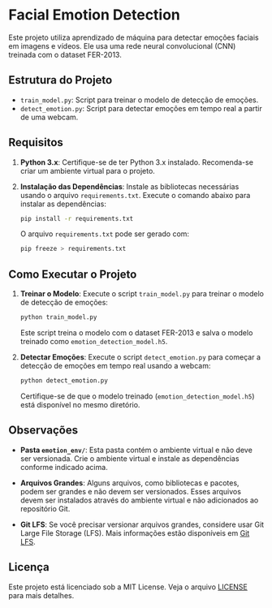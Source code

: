 # Facial Emotion Detection

Este projeto utiliza aprendizado de máquina para detectar emoções faciais em imagens e vídeos. Ele usa uma rede neural convolucional (CNN) treinada com o dataset FER-2013.

## Estrutura do Projeto

- `train_model.py`: Script para treinar o modelo de detecção de emoções.
- `detect_emotion.py`: Script para detectar emoções em tempo real a partir de uma webcam.

## Requisitos

1. **Python 3.x**: Certifique-se de ter Python 3.x instalado. Recomenda-se criar um ambiente virtual para o projeto.

2. **Instalação das Dependências**: Instale as bibliotecas necessárias usando o arquivo `requirements.txt`. Execute o comando abaixo para instalar as dependências:

    ```bash
    pip install -r requirements.txt
    ```

    O arquivo `requirements.txt` pode ser gerado com:

    ```bash
    pip freeze > requirements.txt
    ```

## Como Executar o Projeto

1. **Treinar o Modelo**: Execute o script `train_model.py` para treinar o modelo de detecção de emoções:

    ```bash
    python train_model.py
    ```

    Este script treina o modelo com o dataset FER-2013 e salva o modelo treinado como `emotion_detection_model.h5`.

2. **Detectar Emoções**: Execute o script `detect_emotion.py` para começar a detecção de emoções em tempo real usando a webcam:

    ```bash
    python detect_emotion.py
    ```

    Certifique-se de que o modelo treinado (`emotion_detection_model.h5`) está disponível no mesmo diretório.

## Observações

- **Pasta `emotion_env/`**: Esta pasta contém o ambiente virtual e não deve ser versionada. Crie o ambiente virtual e instale as dependências conforme indicado acima.

- **Arquivos Grandes**: Alguns arquivos, como bibliotecas e pacotes, podem ser grandes e não devem ser versionados. Esses arquivos devem ser instalados através do ambiente virtual e não adicionados ao repositório Git.

- **Git LFS**: Se você precisar versionar arquivos grandes, considere usar Git Large File Storage (LFS). Mais informações estão disponíveis em [Git LFS](https://git-lfs.github.com).

## Licença

Este projeto está licenciado sob a MIT License. Veja o arquivo [LICENSE](LICENSE) para mais detalhes.

